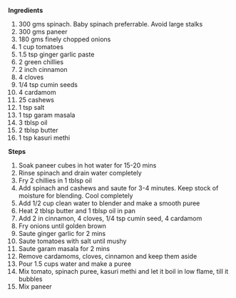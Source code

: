 **Ingredients**
1. 300 gms spinach. Baby spinach preferrable. Avoid large stalks
2. 300 gms paneer 
3. 180 gms finely chopped onions
4. 1 cup tomatoes
5. 1.5 tsp ginger garlic paste
6. 2 green chillies
7. 2 inch cinnamon
8. 4 cloves
9. 1/4 tsp cumin seeds
10. 4 cardamom 
11. 25 cashews
12. 1 tsp salt
13. 1 tsp garam masala
14. 3 tblsp oil
15. 2 tblsp butter
16. 1 tsp kasuri methi





**Steps**
1. Soak paneer cubes in hot water for 15-20 mins
2. Rinse spinach and drain water completely
3. Fry 2 chillies in 1 tblsp oil
4. Add spinach and cashews and saute for 3-4 minutes. Keep stock of moisture for blending. Cool completely
5. Add 1/2 cup clean water to blender and make a smooth puree
6. Heat 2 tblsp butter and 1 tblsp oil in pan
7. Add 2 in cinnamon, 4 cloves, 1/4 tsp cumin seed, 4 cardamom
8. Fry onions until golden brown
9. Saute ginger garlic for 2 mins
10. Saute tomatoes with salt until mushy
11. Saute garam masala for 2 mins
12. Remove cardamoms, cloves, cinnamon and keep them aside
13. Pour 1.5 cups water and make a puree
14. Mix tomato, spinach puree, kasuri methi and let it boil in low flame, till it bubbles
15. Mix paneer
